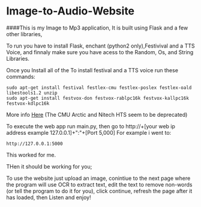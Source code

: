 # Image-to-Audio-Website

####This is my Image to Mp3 application, It is built using Flask and a few other libraries,

To run you have to install Flask, enchant (python2 only),Festivival and a TTS Voice, and finnaly make sure you have acess to the Random, Os, and String Libraries.

Once you Install all of the 
To install festival and a TTS voice run these commands:
```
sudo apt-get install festival festlex-cmu festlex-poslex festlex-oald libestools1.2 unzip
sudo apt-get install festvox-don festvox-rablpc16k festvox-kallpc16k festvox-kdlpc16k
```
More info [Here](http://ubuntuforums.org/showthread.php?t=751169) (The CMU Arctic and Nitech HTS seem to be deprecated)

To execute the web app run main.py, then go to http://+[your web ip address example 127.0.0.1]+":"+[Port 5,000] 
For example i went to:
```
http://127.0.0.1:5000
```
This worked for me.

THen it should be working for you;

To use the website just upload an image, conintiue to the next page where the program will use OCR to extract text, edit the text to remove non-words (or tell the program to do it for you), click continue, refresh the page after it has loaded, then Listen and enjoy!
